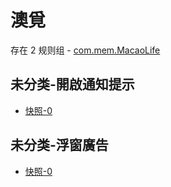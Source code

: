 # 澳覓

存在 2 规则组 - [com.mem.MacaoLife](/src/apps/com.mem.MacaoLife.ts)

## 未分类-開啟通知提示

- [快照-0](https://i.gkd.li/i/13350665)

## 未分类-浮窗廣告

- [快照-0](https://i.gkd.li/i/13350685)
